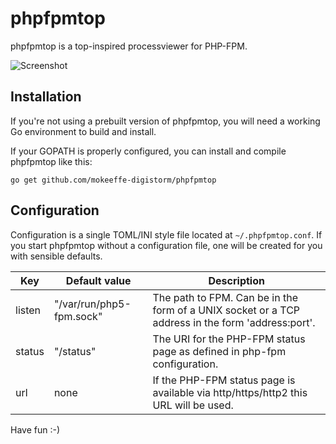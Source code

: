 # phpfpmtop

phpfpmtop is a top-inspired processviewer for PHP-FPM. 

![Screenshot](https://cloud.githubusercontent.com/assets/3726205/18997238/c71415ee-8733-11e6-8566-3bd4d96ca775.png)

## Installation

If you're not using a prebuilt version of phpfpmtop, you will need a working
Go environment to build and install.

If your GOPATH is properly configured, you can install and compile phpfpmtop like this:

    go get github.com/mokeeffe-digistorm/phpfpmtop

## Configuration

Configuration is a single TOML/INI style file located at `~/.phpfpmtop.conf`.
If you start phpfpmtop without a configuration file, one will be created for
you with sensible defaults.

| Key    | Default value                 | Description                                                                                       |
|--------|-------------------------------|---------------------------------------------------------------------------------------------------|
| listen | "/var/run/php5-fpm.sock"      | The path to FPM. Can be in the form of a UNIX socket or a TCP address in the form 'address:port'. |
| status | "/status"                     | The URI for the PHP-FPM status page as defined in php-fpm configuration.                          |
| url    | none                          | If the PHP-FPM status page is available via http/https/http2 this URL will be used.               |

Have fun :-)
